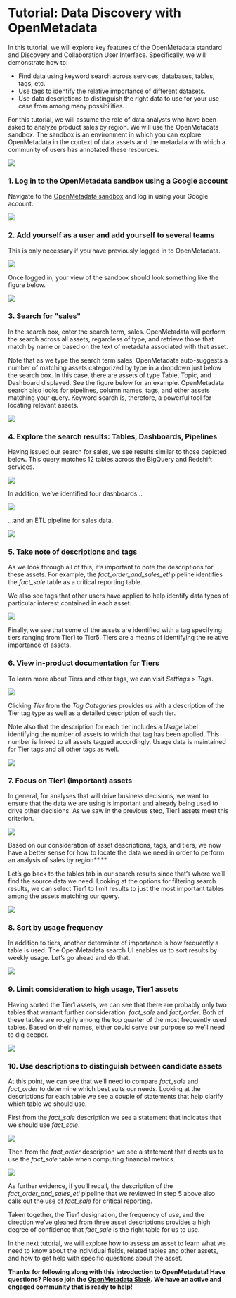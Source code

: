 # Tutorial: Data Discovery with OpenMetadata

In this tutorial, we will explore key features of the OpenMetadata standard and Discovery and Collaboration User Interface. Specifically, we will demonstrate how to:

* Find data using keyword search across services, databases, tables, tags, etc.
* Use tags to identify the relative importance of different datasets.
* Use data descriptions to distinguish the right data to use for your use case from among many possibilities.

For this tutorial, we will assume the role of data analysts who have been asked to analyze product sales by region. We will use the OpenMetadata sandbox. The sandbox is an environment in which you can explore OpenMetadata in the context of data assets and the metadata with which a community of users has annotated these resources.

![](<../../.gitbook/assets/sandbox (1).png>)

### **1. Log in to the OpenMetadata sandbox using a Google account**

Navigate to the [OpenMetadata sandbox](https://sandbox.open-metadata.org/signin) and log in using your Google account.

![](../../.gitbook/assets/log-in-with-google.png)

### 2. Add yourself as a user and add yourself to several teams

This is only necessary if you have previously logged in to OpenMetadata.

![](../../.gitbook/assets/login-select-teams.png)

Once logged in, your view of the sandbox should look something like the figure below.

![](../../.gitbook/assets/my-data.png)

### 3. Search for "sales"

In the search box, enter the search term, sales. OpenMetadata will perform the search across all assets, regardless of type, and retrieve those that match by name or based on the text of metadata associated with that asset.

Note that as we type the search term sales, OpenMetadata auto-suggests a number of matching assets categorized by type in a dropdown just below the search box. In this case, there are assets of type Table, Topic, and Dashboard displayed. See the figure below for an example. OpenMetadata search also looks for pipelines, column names, tags, and other assets matching your query. Keyword search is, therefore, a powerful tool for locating relevant assets.

![](../../.gitbook/assets/sales-search-v2.png)

### 4. Explore the search results: Tables, Dashboards, Pipelines

Having issued our search for sales, we see results similar to those depicted below. This query matches 12 tables across the BigQuery and Redshift services.

![](../../.gitbook/assets/search-results-v2.png)

In addition, we’ve identified four dashboards...

![](../../.gitbook/assets/dashboards.png)

...and an ETL pipeline for sales data.

![](../../.gitbook/assets/pipeline-description.png)

### 5. Take note of descriptions and tags

As we look through all of this, it’s important to note the descriptions for these assets. For example, the _fact\_order\_and\_sales\_etl_ pipeline identifies the _fact\_sale_ table as a critical reporting table.

We also see tags that other users have applied to help identify data types of particular interest contained in each asset.

![](../../.gitbook/assets/etl-description.png)

Finally, we see that some of the assets are identified with a tag specifying tiers ranging from Tier1 to Tier5. Tiers are a means of identifying the relative importance of assets.

### 6. View in-product documentation for Tiers

To learn more about Tiers and other tags, we can visit _Settings > Tags_.

![](../../.gitbook/assets/settings-tags-menu.png)

Clicking _Tier_ from the _Tag Categories_ provides us with a description of the Tier tag type as well as a detailed description of each tier.

Note also that the description for each tier includes a _Usage_ label identifying the number of assets to which that tag has been applied. This number is linked to all assets tagged accordingly. Usage data is maintained for Tier tags and all other tags as well.

![](../../.gitbook/assets/tier-documentation-v2.png)

### 7. Focus on Tier1 (important) assets

In general, for analyses that will drive business decisions, we want to ensure that the data we are using is important and already being used to drive other decisions. As we saw in the previous step, Tier1 assets meet this criterion.

![](../../.gitbook/assets/tier-1-documentation-v2.png)

Based on our consideration of asset descriptions, tags, and tiers, we now have a better sense for how to locate the data we need in order to perform an analysis of sales by region\*\*.\*\*

Let’s go back to the tables tab in our search results since that’s where we’ll find the source data we need. Looking at the options for filtering search results, we can select Tier1 to limit results to just the most important tables among the assets matching our query.

![](../../.gitbook/assets/tier1-results.png)

### 8. Sort by usage frequency

In addition to tiers, another determiner of importance is how frequently a table is used. The OpenMetadata search UI enables us to sort results by weekly usage. Let’s go ahead and do that.

![](../../.gitbook/assets/sort-by-weekly-usage.png)

### 9. Limit consideration to high usage, Tier1 assets

Having sorted the Tier1 assets, we can see that there are probably only two tables that warrant further consideration: _fact\_sale_ and _fact\_order_. Both of these tables are roughly among the top quarter of the most frequently used tables. Based on their names, either could serve our purpose so we’ll need to dig deeper.

![](<../../.gitbook/assets/sorted-by-weekly-usage (1).png>)

### 10. Use descriptions to distinguish between candidate assets

At this point, we can see that we’ll need to compare _fact\_sale_ and _fact\_order_ to determine which best suits our needs. Looking at the descriptions for each table we see a couple of statements that help clarify which table we should use.

First from the _fact\_sale_ description we see a statement that indicates that we should use _fact\_sale_.

![](../../.gitbook/assets/fact-sale-description.jpeg)

Then from the _fact\_order_ description we see a statement that directs us to use the _fact\_sale_ table when computing financial metrics.

![](../../.gitbook/assets/fact-order-description.jpeg)

As further evidence, if you’ll recall, the description of the _fact\_order\_and\_sales\_etl_ pipeline that we reviewed in step 5 above also calls out the use of _fact\_sale_ for critical reporting.

Taken together, the Tier1 designation, the frequency of use, and the direction we’ve gleaned from three asset descriptions provides a high degree of confidence that _fact\_sale_ is the right table for us to use.

In the next tutorial, we will explore how to assess an asset to learn what we need to know about the individual fields, related tables and other assets, and how to get help with specific questions about the asset.

**Thanks for following along with this introduction to OpenMetadata! Have questions? Please join the** [**OpenMetadata Slack**](https://slack.open-metadata.org)**. We have an active and engaged community that is ready to help!**
